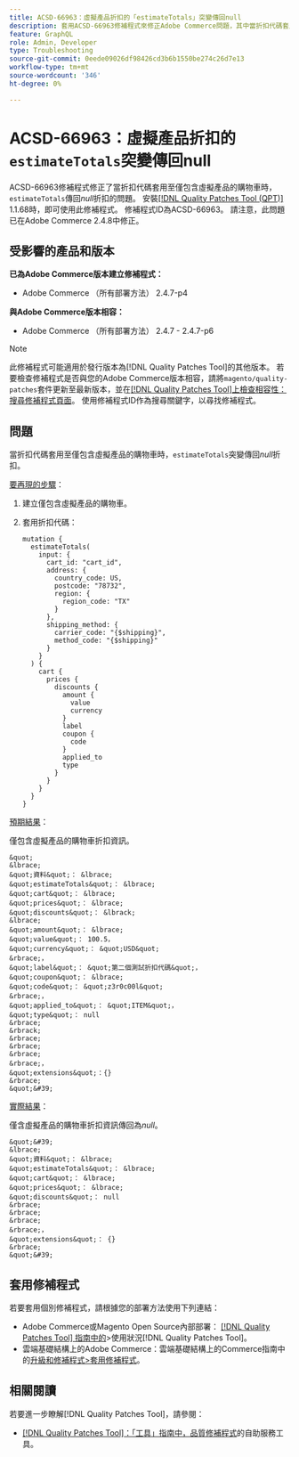 ```yaml
---
title: ACSD-66963：虛擬產品折扣的「estimateTotals」突變傳回null
description: 套用ACSD-66963修補程式來修正Adobe Commerce問題，其中當折扣代碼套用至僅包含虛擬產品的購物車時，「estimateTotals」會針對折扣傳回*null*。
feature: GraphQL
role: Admin, Developer
type: Troubleshooting
source-git-commit: 0eede09026df98426cd3b6b1550be274c26d7e13
workflow-type: tm+mt
source-wordcount: '346'
ht-degree: 0%

---
```



# ACSD-66963：虛擬產品折扣的`estimateTotals`突變傳回null

ACSD-66963修補程式修正了當折扣代碼套用至僅包含虛擬產品的購物車時，`estimateTotals`傳回&#x200B;*null*&#x200B;折扣的問題。 安裝[[!DNL Quality Patches Tool (QPT)]](/help/tools/quality-patches-tool/quality-patches-tool-to-self-serve-quality-patches.md) 1.1.68時，即可使用此修補程式。 修補程式ID為ACSD-66963。 請注意，此問題已在Adobe Commerce 2.4.8中修正。

## 受影響的產品和版本

**已為Adobe Commerce版本建立修補程式：**

* Adobe Commerce （所有部署方法） 2.4.7-p4

**與Adobe Commerce版本相容：**

* Adobe Commerce （所有部署方法） 2.4.7 - 2.4.7-p6

>[!NOTE]
>
>此修補程式可能適用於發行版本為[!DNL Quality Patches Tool]的其他版本。 若要檢查修補程式是否與您的Adobe Commerce版本相容，請將`magento/quality-patches`套件更新至最新版本，並在[[!DNL Quality Patches Tool]上檢查相容性：搜尋修補程式頁面](https://experienceleague.adobe.com/tools/commerce-quality-patches/index.html?lang=zh-Hant)。 使用修補程式ID作為搜尋關鍵字，以尋找修補程式。

## 問題

當折扣代碼套用至僅包含虛擬產品的購物車時，`estimateTotals`突變傳回&#x200B;*null*&#x200B;折扣。

<u>要再現的步驟</u>：

1. 建立僅包含虛擬產品的購物車。
1. 套用折扣代碼：

   ```
   mutation {
     estimateTotals(
       input: {
         cart_id: "cart_id",
         address: {
           country_code: US,
           postcode: "78732",
           region: {
             region_code: "TX"
           }
         },
         shipping_method: {
           carrier_code: "{$shipping}",
           method_code: "{$shipping}"
         }
       }
     ) {
       cart {
         prices {
           discounts {
             amount {
               value
               currency
             }
             label
             coupon {
               code
             }
             applied_to
             type
           }
         }
       }
     }
   }
   ```

<u>預期結果</u>：

僅包含虛擬產品的購物車折扣資訊。

    &quot;
    &lbrace;
    &quot;資料&quot;： &lbrace;
    &quot;estimateTotals&quot;： &lbrace;
    &quot;cart&quot;： &lbrace;
    &quot;prices&quot;： &lbrace;
    &quot;discounts&quot;： &lbrack;
    &lbrace;
    &quot;amount&quot;： &lbrace;
    &quot;value&quot;： 100.5，
    &quot;currency&quot;： &quot;USD&quot;
    &rbrace;，
    &quot;label&quot;： &quot;第二個測試折扣代碼&quot;，
    &quot;coupon&quot;： &lbrace;
    &quot;code&quot;： &quot;z3r0c00l&quot;
    &rbrace;，
    &quot;applied_to&quot;： &quot;ITEM&quot;，
    &quot;type&quot;： null
    &rbrace;
    &rbrack;
    &rbrace;
    &rbrace;
    &rbrace;
    &rbrace;，
    &quot;extensions&quot;：{}
    &rbrace;
    &quot;&#39;

<u>實際結果</u>：

僅含虛擬產品的購物車折扣資訊傳回為&#x200B;*null*。

    &quot;&#39;
    &lbrace;
    &quot;資料&quot;： &lbrace;
    &quot;estimateTotals&quot;： &lbrace;
    &quot;cart&quot;： &lbrace;
    &quot;prices&quot;： &lbrace;
    &quot;discounts&quot;： null
    &rbrace;
    &rbrace;
    &rbrace;
    &rbrace;，
    &quot;extensions&quot;： {}
    &rbrace;
    &quot;&#39;

## 套用修補程式

若要套用個別修補程式，請根據您的部署方法使用下列連結：

* Adobe Commerce或Magento Open Source內部部署： [[!DNL Quality Patches Tool] 指南中的](/help/tools/quality-patches-tool/usage.md)>使用狀況[!DNL Quality Patches Tool]。
* 雲端基礎結構上的Adobe Commerce：雲端基礎結構上的Commerce指南中的[升級和修補程式>套用修補程式](https://experienceleague.adobe.com/docs/commerce-cloud-service/user-guide/develop/upgrade/apply-patches.html?lang=zh-Hant)。

## 相關閱讀

若要進一步瞭解[!DNL Quality Patches Tool]，請參閱：

* [[!DNL Quality Patches Tool]：「工具」指南中，品質修補程式](/help/tools/quality-patches-tool/quality-patches-tool-to-self-serve-quality-patches.md)的自助服務工具。
